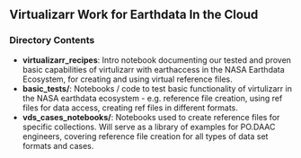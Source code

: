 ## Virtualizarr Work for Earthdata In the Cloud

### Directory Contents
* **virtualizarr_recipes**: Intro notebook documenting our tested and proven basic capabilities of virtulizarr with earthaccess in the NASA Earthdata Ecosystem, for creating and using virtual reference files.
* **basic_tests/**: Notebooks / code to test basic functionality of virtulizarr in the NASA earthdata ecosystem - e.g. reference file creation, using ref files for data access, creating ref files in different formats.
* **vds_cases_notebooks/**: Notebooks used to create reference files for specific collections. Will serve as a library of examples for PO.DAAC engineers, covering reference file creation for all types of data set formats and cases.